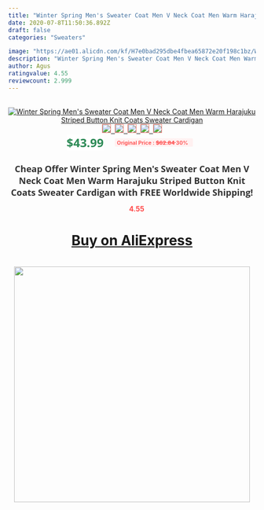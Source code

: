 ```yaml
---
title: "Winter Spring Men's Sweater Coat Men V Neck Coat Men Warm Harajuku Striped Button Knit Coats Sweater Cardigan"
date: 2020-07-8T11:50:36.892Z
draft: false
categories: "Sweaters"

image: "https://ae01.alicdn.com/kf/H7e0bad295dbe4fbea65872e20f198c1bz/Winter-Spring-Men-s-Sweater-Coat-Men-V-Neck-Coat-Men-Warm-Harajuku-Striped-Button-Knit.jpg"
description: "Winter Spring Men's Sweater Coat Men V Neck Coat Men Warm Harajuku Striped Button Knit Coats Sweater Cardigan"
author: Agus
ratingvalue: 4.55
reviewcount: 2.999
---
```

<br>
<div style="text-align: center;">
<a href="https://s.click.aliexpress.com/e/_AbFPV7" target="_blank" rel="nofollow noopener noreferrer"><img alt="Winter Spring Men's Sweater Coat Men V Neck Coat Men Warm Harajuku Striped Button Knit Coats Sweater Cardigan" class="magnifier-image" src="https://ae01.alicdn.com/kf/H7e0bad295dbe4fbea65872e20f198c1bz/Winter-Spring-Men-s-Sweater-Coat-Men-V-Neck-Coat-Men-Warm-Harajuku-Striped-Button-Knit.jpg_640x640.jpg">
<br>
<img style="border:1px solid salmon" src="https://ae01.alicdn.com/kf/H7e0bad295dbe4fbea65872e20f198c1bz/Winter-Spring-Men-s-Sweater-Coat-Men-V-Neck-Coat-Men-Warm-Harajuku-Striped-Button-Knit.jpg_120x120.jpg">&nbsp;&nbsp;<img style="border:1px solid salmon" src="https://ae01.alicdn.com/kf/Hd94faf8e148742a9931c5c171449cc88S/Winter-Spring-Men-s-Sweater-Coat-Men-V-Neck-Coat-Men-Warm-Harajuku-Striped-Button-Knit.jpg_120x120.jpg">&nbsp;&nbsp;<img style="border:1px solid salmon" src="https://ae01.alicdn.com/kf/H804e5efe99c44bb4bb6a9d941dfebc14u/Winter-Spring-Men-s-Sweater-Coat-Men-V-Neck-Coat-Men-Warm-Harajuku-Striped-Button-Knit.jpg_120x120.jpg">&nbsp;&nbsp;<img style="border:1px solid salmon" src="https://ae01.alicdn.com/kf/H1343ffaeb72944dba079e5f87ba550dbK/Winter-Spring-Men-s-Sweater-Coat-Men-V-Neck-Coat-Men-Warm-Harajuku-Striped-Button-Knit.jpg_120x120.jpg">&nbsp;&nbsp;<img style="border:1px solid salmon" src="https://ae01.alicdn.com/kf/H1080e2241aa24086a6f4072eaabf53caC/Winter-Spring-Men-s-Sweater-Coat-Men-V-Neck-Coat-Men-Warm-Harajuku-Striped-Button-Knit.jpg_120x120.jpg"></a></div><br0>
<div style="text-align: center;"><span style="background-color: white; border: 0px; box-sizing: border-box; color: seagreen; display: inline-block; font-family: &quot;open sans&quot; , &quot;arial&quot; , &quot;helvetica&quot; , sans-serif , &quot;heiti&quot;; font-size: 24px; font-stretch: inherit; font-weight: 700; line-height: inherit; margin: 0px 10px 0px 0px; padding: 0px; vertical-align: middle;">$43.99 </span>
<span style="background: rgb(255 , 241 , 241); border-radius: 3px; border: 0px; box-sizing: border-box; color: #ff4747; display: inline-block; font-family: inherit; font-size: 12px; font-stretch: inherit; font-style: inherit; font-variant: inherit; font-weight: 600; line-height: inherit; margin: 0px; padding: 2px 5px; transform: scale(0.9); vertical-align: middle;">Original Price : <b style="text-decoration: line-through;">$62.84 </b> 30%&nbsp;&nbsp;</span></div>
<h1 style="color: #333333; display: inline-block; font-family: &quot;open sans&quot; , &quot;arial&quot; , &quot;helvetica&quot; , sans-serif , &quot;heiti&quot;; font-size: 18px; font-stretch: inherit; font-weight: 700; text-align: center;">Cheap Offer Winter Spring Men's Sweater Coat Men V Neck Coat Men Warm Harajuku Striped Button Knit Coats Sweater Cardigan with FREE Worldwide Shipping!</h1>
<div style="color: #ff4747; text-align: center;">
<img src="https://4.bp.blogspot.com/-M0ZcTcb-5uY/XleCXlxnR4I/AAAAAAAAAEc/OrjgMkXV1oMQFaCRZj5HQwOCBcu3w1FegCPcBGAYYCw/s1600/star.png" style="height: 15px;">&nbsp;<b>4.55</b></div>
<div class="button_cont" align="center"><a class="buynow_a" href="https://s.click.aliexpress.com/e/_AbFPV7" target="_blank" rel="nofollow noopener noreferrer"><H1>Buy on AliExpress</H1></a></div><br>
<div class="separator" style="clear: both; text-align: center;">
<img src="https://lh3.googleusercontent.com/-pTy5HemUv9M/XlePHvY0dAI/AAAAAAAAAE4/0nX5iRUoIWY8eMW9Dpxeirr157OZliDIgCLcBGAsYHQ/s1600/badge.gif" width="480">
</div>
